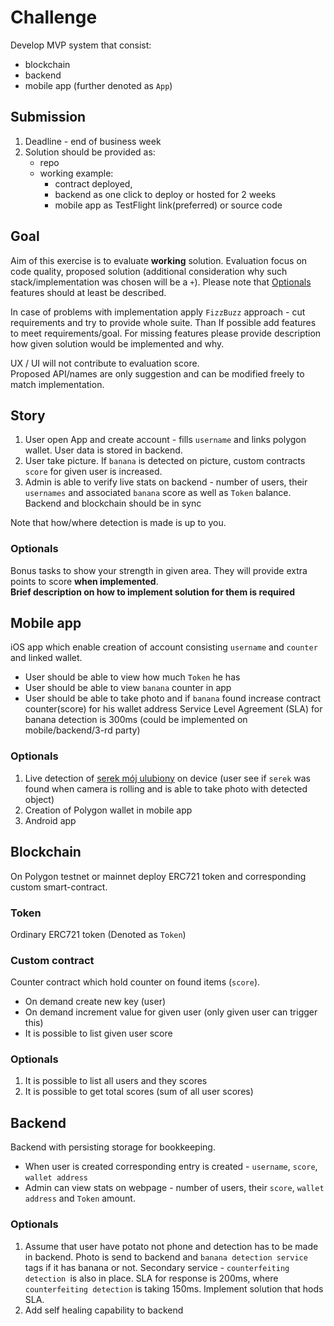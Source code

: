 # Challenge
Develop MVP system that consist:
- blockchain
- backend
- mobile app (further denoted as `App`)

## Submission
1. Deadline - end of business week
2. Solution should be provided as:
    - repo 
    - working example:
        - contract deployed,
        - backend as one click to deploy or hosted for 2 weeks
        - mobile app as TestFlight link(preferred) or source code


## Goal
Aim of this exercise is to evaluate **working** solution. Evaluation focus on code quality, proposed solution (additional consideration why such stack/implementation was chosen will be a `+`). Please note that [Optionals](#optionals) features should at least be described.  

In case of problems with implementation apply `FizzBuzz` approach - cut requirements and try to provide whole suite. Than If possible add features to meet requirements/goal. For missing features please provide description how given solution would be implemented and why.  

UX / UI will not contribute to evaluation score.   
Proposed API/names are only suggestion and can be modified freely to match implementation.  

## Story
1. User open App and create account - fills `username` and links polygon wallet. User data is stored in backend. 
2. User take picture. If `banana` is detected on picture, custom contracts `score` for given user is increased.
3. Admin is able to verify live stats on backend - number of users, their `usernames` and associated `banana` score as well as `Token` balance.
   Backend and blockchain should be in sync

Note that how/where detection is made is up to you.

### Optionals
Bonus tasks to show your strength in given area. They will provide extra points to score **when implemented**.   
**Brief description on how to implement solution for them is required**

## Mobile app
iOS app which enable creation of account consisting `username` and `counter` and linked wallet.  
- User should be able to view how much `Token` he has
- User should be able to view `banana` counter in app
- User should be able to take photo and if `banana` found increase contract counter(score) for his wallet address
    Service Level Agreement (SLA) for banana detection is 300ms (could be implemented on mobile/backend/3-rd party)

### Optionals
1. Live detection of [serek mój ulubiony](http://sdmwiel.pl/?page_id=56) on device (user see if `serek` was found when camera is rolling and is able to take photo with detected object)
2. Creation of Polygon wallet in mobile app
3. Android app

## Blockchain
On Polygon testnet or mainnet deploy ERC721 token and corresponding custom smart-contract.

###  Token 
Ordinary ERC721 token (Denoted as `Token`)

### Custom contract
Counter contract which hold counter on found items (`score`).
- On demand create new key (user)
- On demand increment value for given user (only given user can trigger this)
- It is possible to list given user score

### Optionals
1. It is possible to list all users and they scores
2. It is possible to get total scores (sum of all user scores)

## Backend
Backend with persisting storage for bookkeeping. 
- When user is created corresponding entry is created - `username`, `score`, `wallet address`
- Admin can view stats on webpage - number of users, their `score`, `wallet address` and `Token` amount. 

### Optionals

1. Assume that user have potato not phone and detection has to be made in backend. Photo is send to backend and `banana detection service` tags if it has banana or not. 
Secondary service - `counterfeiting detection `is also in place. 
SLA for response is 200ms, where `counterfeiting detection` is taking 150ms. Implement solution that hods SLA.
2. Add self healing capability to backend

